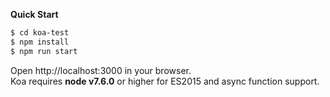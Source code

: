 **Quick Start**
``` bash
$ cd koa-test
$ npm install
$ npm run start
```
Open http://localhost:3000 in your browser.  
Koa requires __node v7.6.0__ or higher for ES2015 and async function support.
